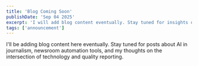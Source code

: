 ```yaml
---
title: 'Blog Coming Soon'
publishDate: 'Sep 04 2025'
excerpt: 'I will add blog content eventually. Stay tuned for insights on AI in journalism, newsroom automation, and the future of technology in media.'
tags: ['announcement']
---
```


I'll be adding blog content here eventually. Stay tuned for posts about AI in journalism, newsroom automation tools, and my thoughts on the intersection of technology and quality reporting.
